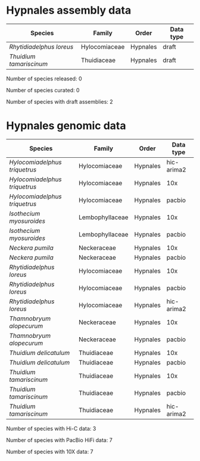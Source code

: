 # Hypnales assembly data

| Species | Family | Order | Data type |
| -- | --- | --- | --- |
| *Rhytidiadelphus loreus* | Hylocomiaceae | Hypnales | draft |
| *Thuidium tamariscinum* | Thuidiaceae | Hypnales | draft |

Number of species released: 0

Number of species curated: 0

Number of species with draft assemblies: 2

# Hypnales genomic data

| Species | Family | Order | Data type |
| -- | --- | --- | --- |
| *Hylocomiadelphus triquetrus* | Hylocomiaceae | Hypnales | hic-arima2 |
| *Hylocomiadelphus triquetrus* | Hylocomiaceae | Hypnales | 10x |
| *Hylocomiadelphus triquetrus* | Hylocomiaceae | Hypnales | pacbio |
| *Isothecium myosuroides* | Lembophyllaceae | Hypnales | 10x |
| *Isothecium myosuroides* | Lembophyllaceae | Hypnales | pacbio |
| *Neckera pumila* | Neckeraceae | Hypnales | 10x |
| *Neckera pumila* | Neckeraceae | Hypnales | pacbio |
| *Rhytidiadelphus loreus* | Hylocomiaceae | Hypnales | 10x |
| *Rhytidiadelphus loreus* | Hylocomiaceae | Hypnales | pacbio |
| *Rhytidiadelphus loreus* | Hylocomiaceae | Hypnales | hic-arima2 |
| *Thamnobryum alopecurum* | Neckeraceae | Hypnales | 10x |
| *Thamnobryum alopecurum* | Neckeraceae | Hypnales | pacbio |
| *Thuidium delicatulum* | Thuidiaceae | Hypnales | 10x |
| *Thuidium delicatulum* | Thuidiaceae | Hypnales | pacbio |
| *Thuidium tamariscinum* | Thuidiaceae | Hypnales | 10x |
| *Thuidium tamariscinum* | Thuidiaceae | Hypnales | pacbio |
| *Thuidium tamariscinum* | Thuidiaceae | Hypnales | hic-arima2 |

Number of species with Hi-C data: 3

Number of species with PacBio HiFi data: 7

Number of species with 10X data: 7
